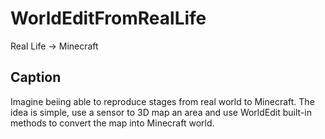 # WorldEditFromRealLife
Real Life -> Minecraft
## Caption
Imagine beiing able to reproduce stages from real world to Minecraft. The idea is simple, use a sensor to 3D map an area and use WorldEdit built-in methods to convert the map into Minecraft world.
